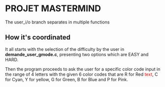 # PROJET MASTERMIND

The user_i/o branch separates in multiple functions

## How it's coordinated

It all starts with the selection of the difficulty by the user in **demande_user_gmode.c**, presenting two options which are EASY and HARD.  

Then the program proceeds to ask the user for a specific color code input in the range of 4 letters with the given 6 color codes that are R for Red <span style="color: red;"> text</span>, C for Cyan, Y for yellow, G for Green, B for Blue and P for Pink.  